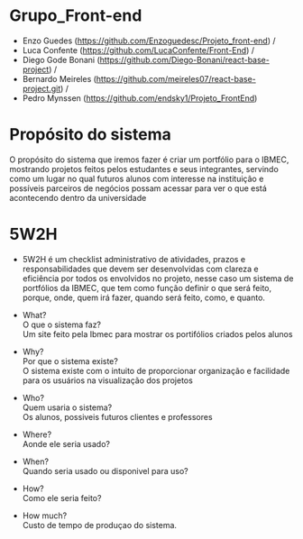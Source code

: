 # Grupo_Front-end
- Enzo Guedes (https://github.com/Enzoguedesc/Projeto_front-end) /
- Luca Confente (https://github.com/LucaConfente/Front-End) /
- Diego Gode Bonani (https://github.com/Diego-Bonani/react-base-project) /
- Bernardo Meireles (https://github.com/meireles07/react-base-project.git) /
- Pedro Mynssen (https://github.com/endsky1/Projeto_FrontEnd)


# Propósito do sistema
O propósito do sistema que iremos fazer é criar um portfólio para o IBMEC, mostrando projetos feitos pelos estudantes e seus integrantes, servindo como um lugar no qual futuros alunos com interesse na instituição e possíveis parceiros de negócios possam acessar para ver o que está acontecendo dentro da universidade


# 5W2H
- 5W2H é um checklist administrativo de atividades, prazos e responsabilidades que devem ser desenvolvidas com clareza e eficiência por todos os envolvidos no projeto, nesse caso um sistema de portfólios da IBMEC, que tem como função definir o que será feito, porque, onde, quem irá fazer, quando será feito, como, e quanto.

- What?  
  O que o sistema faz?  
  Um site feito pela Ibmec para mostrar os portifólios criados pelos alunos  

- Why?  
  Por que o sistema existe?  
O sistema existe com o intuito de proporcionar organização e facilidade para os usuários na visualização dos projetos

- Who?  
  Quem usaria o sistema?  
Os alunos, possiveis futuros clientes e professores

- Where?  
  Aonde ele seria usado?  

- When?  
  Quando seria usado ou disponivel para uso?  

- How?  
  Como ele seria feito?  

- How much?  
  Custo de tempo de produçao do sistema.  
